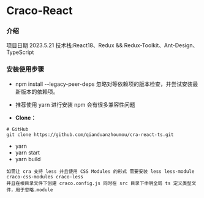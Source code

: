 # Craco-React

### 介绍

项目日期 2023.5.21
技术栈:React18、Redux && Redux-Toolkit、Ant-Design、TypeScript

### 安装使用步骤

- npm install --legacy-peer-deps 忽略对等依赖项的版本检查，并尝试安装最新版本的依赖项。
- 推荐使用 yarn 进行安装 npm 会有很多兼容性问题

- **Clone：**

```text
# GitHub
git clone https://github.com/qianduanzhoumou/cra-react-ts.git
```

- yarn
- yarn start
- yarn build

```text
如需让 cra 支持 less 并且使用 CSS Modules 的形式 需要安装 less less-module craco-css-modules craco-less
并且在根目录文件下创建 craco.config.js 同时在 src 目录下申明全局 ts 定义类型文件，用于忽略.module
```
